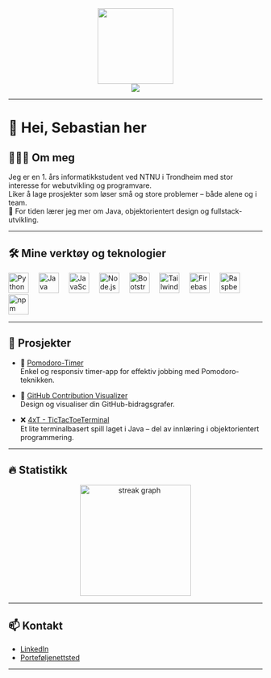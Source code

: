 <div align="center">
  <img height="150" src="https://media4.giphy.com/media/5eLDrEaRGHegx2FeF2/giphy.gif?cid=6c09b95234sl4d1c4kmzgrv4qfh5i2owp53tvlvo8xr2l2i7&ep=v1_internal_gif_by_id&rid=giphy.gif&ct=s" />
</div>

<div align="center">
  <img src="https://visitor-badge.laobi.icu/badge?page_id=sebastianingebrigtsen.sebastianingebrigtsen&" />
</div>

---

# 👋 Hei, Sebastian her

## 👨🏼‍💻 Om meg

Jeg er en 1. års informatikkstudent ved NTNU i Trondheim med stor interesse for webutvikling og programvare.  
Liker å lage prosjekter som løser små og store problemer – både alene og i team.  
🌱 For tiden lærer jeg mer om Java, objektorientert design og fullstack-utvikling.

---

## 🛠 Mine verktøy og teknologier

<div align="left">
  <img src="https://cdn.jsdelivr.net/gh/devicons/devicon/icons/python/python-original.svg" height="40" alt="Python" />
  <img width="12" />
  <img src="https://cdn.jsdelivr.net/gh/devicons/devicon/icons/java/java-original.svg" height="40" alt="Java" />
  <img width="12" />
  <img src="https://cdn.jsdelivr.net/gh/devicons/devicon/icons/javascript/javascript-original.svg" height="40" alt="JavaScript" />
  <img width="12" />
  <img src="https://cdn.jsdelivr.net/gh/devicons/devicon/icons/nodejs/nodejs-original.svg" height="40" alt="Node.js" />
  <img width="12" />
  <img src="https://cdn.jsdelivr.net/gh/devicons/devicon/icons/bootstrap/bootstrap-original.svg" height="40" alt="Bootstrap" />
  <img width="12" />
  <img src="https://cdn.jsdelivr.net/gh/devicons/devicon/icons/tailwindcss/tailwindcss-original-wordmark.svg" height="40" alt="TailwindCSS" />
  <img width="12" />
  <img src="https://cdn.jsdelivr.net/gh/devicons/devicon/icons/firebase/firebase-plain-wordmark.svg" height="40" alt="Firebase" />
  <img width="12" />
  <img src="https://cdn.jsdelivr.net/gh/devicons/devicon/icons/raspberrypi/raspberrypi-original.svg" height="40" alt="Raspberry Pi" />
  <img width="12" />
  <img src="https://cdn.jsdelivr.net/gh/devicons/devicon/icons/npm/npm-original-wordmark.svg" height="40" alt="npm" />
</div>

---

## 🚀 Prosjekter

- 🎯 [Pomodoro-Timer](https://github.com/sebastianingebrigtsen/Pomodoro-Timer)  
  Enkel og responsiv timer-app for effektiv jobbing med Pomodoro-teknikken.

- 🎯 [GitHub Contribution Visualizer](https://github.com/sebastianingebrigtsen/GitHub-Contribution-Visualizer)  
  Design og visualiser din GitHub-bidragsgrafer.

- ❌ [4xT - TicTacToeTerminal](https://github.com/sebastianingebrigtsen/4xT---TicTacToeTerminal)  
  Et lite terminalbasert spill laget i Java – del av innlæring i objektorientert programmering.

---

## 🔥 Statistikk

<div align="center">
  <img src="https://streak-stats.demolab.com?user=sebastianingebrigtsen&locale=en&mode=daily&theme=dark&hide_border=false&border_radius=5&order=3" height="220" alt="streak graph" />
</div>

---

## 📫 Kontakt

- [LinkedIn](https://www.linkedin.com/in/westinseb/)
- [Porteføljenettsted](https://westin.web.app/)

---


